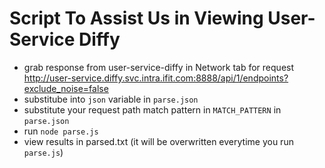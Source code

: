 # Script To Assist Us in Viewing User-Service Diffy

- grab response from user-service-diffy in Network tab for request http://user-service.diffy.svc.intra.ifit.com:8888/api/1/endpoints?exclude_noise=false
- substitube into `json` variable in `parse.json`
- substitute your request path match pattern in `MATCH_PATTERN` in `parse.json`
- run `node parse.js`
- view results in parsed.txt (it will be overwritten everytime you run `parse.js`)
